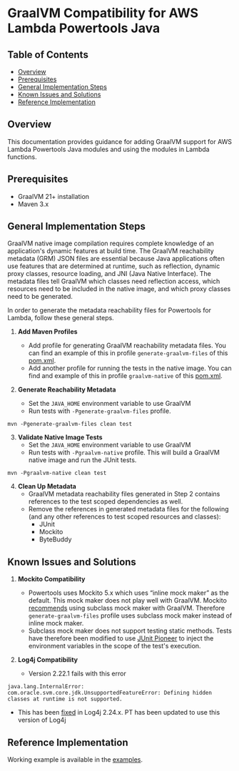 # GraalVM Compatibility for AWS Lambda Powertools Java

## Table of Contents
- [Overview](#overview)
- [Prerequisites](#prerequisites)
- [General Implementation Steps](#general-implementation-steps)
- [Known Issues and Solutions](#known-issues-and-solutions)
- [Reference Implementation](#reference-implementation)

## Overview
This documentation provides guidance for adding GraalVM support for AWS Lambda Powertools Java modules and using the modules in Lambda functions.

## Prerequisites
- GraalVM 21+ installation
- Maven 3.x

## General Implementation Steps
GraalVM native image compilation requires complete knowledge of an application's dynamic features at build time. The GraalVM reachability metadata (GRM) JSON files are essential because Java applications often use features that are determined at runtime, such as reflection, dynamic proxy classes, resource loading, and JNI (Java Native Interface). The metadata files tell GraalVM which classes need reflection access, which resources need to be included in the native image, and which proxy classes need to be generated.

In order to generate the metadata reachability files for Powertools for Lambda, follow these general steps.

1. **Add Maven Profiles**
    - Add profile for generating GraalVM reachability metadata files. You can find an example of this in profile `generate-graalvm-files` of this [pom.xml](powertools-common/pom.xml). 
    - Add another profile for running the tests in the native image. You can find and example of this in profile `graalvm-native` of this [pom.xml](powertools-common/pom.xml).

2. **Generate Reachability Metadata**
    - Set the `JAVA_HOME` environment variable to use GraalVM
    - Run tests with `-Pgenerate-graalvm-files` profile.
```shell
mvn -Pgenerate-graalvm-files clean test
```

3. **Validate Native Image Tests**
    - Set the `JAVA_HOME` environment variable to use GraalVM
    - Run tests with `-Pgraalvm-native` profile. This will build a GraalVM native image and run the JUnit tests.
```shell
mvn -Pgraalvm-native clean test
```

4. **Clean Up Metadata**
    -  GraalVM metadata reachability files generated in Step 2 contains references to the test scoped dependencies as well.
    - Remove the references in generated metadata files for the following (and any other references to test scoped resources and classes):
        - JUnit
        - Mockito
        - ByteBuddy

## Known Issues and Solutions
1. **Mockito Compatibility**
   - Powertools uses Mockito 5.x which uses “inline mock maker” as the default. This mock maker does not play well with GraalVM. Mockito [recommends](https://github.com/mockito/mockito/releases/tag/v5.0.0) using subclass mock maker with GraalVM. Therefore `generate-graalvm-files` profile uses subclass mock maker instead of inline mock maker.
   - Subclass mock maker does not support testing static methods. Tests have therefore been modified to use [JUnit Pioneer](https://junit-pioneer.org/docs/environment-variables/) to inject the environment variables in the scope of the test's execution.

2. **Log4j Compatibility**
   - Version 2.22.1 fails with this error
```
java.lang.InternalError: com.oracle.svm.core.jdk.UnsupportedFeatureError: Defining hidden classes at runtime is not supported.
```
   - This has been [fixed](https://github.com/apache/logging-log4j2/discussions/2364#discussioncomment-8950077) in Log4j 2.24.x. PT has been updated to use this version of Log4j 

## Reference Implementation
Working example is available in the [examples](examples/powertools-examples-core-utilities/sam-graalvm). 

